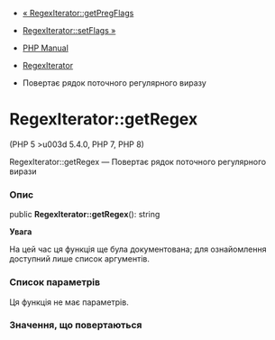 - [« RegexIterator::getPregFlags](regexiterator.getpregflags.md)
- [RegexIterator::setFlags »](regexiterator.setflags.md)

- [PHP Manual](index.md)
- [RegexIterator](class.regexiterator.md)
- Повертає рядок поточного регулярного виразу

# RegexIterator::getRegex

(PHP 5 \>u003d 5.4.0, PHP 7, PHP 8)

RegexIterator::getRegex — Повертає рядок поточного регулярного
вирази

### Опис

public **RegexIterator::getRegex**(): string

**Увага**

На цей час ця функція ще була документована; для
ознайомлення доступний лише список аргументів.

### Список параметрів

Ця функція не має параметрів.

### Значення, що повертаються
